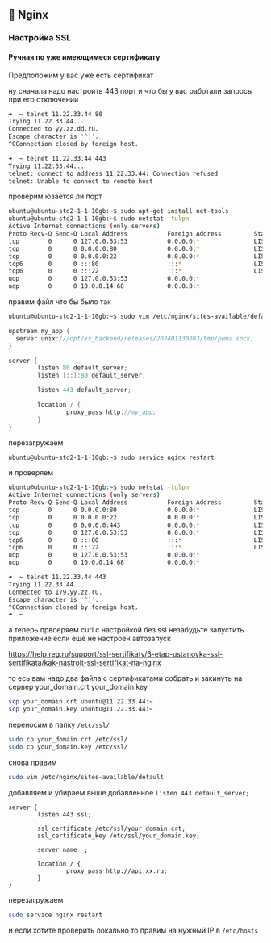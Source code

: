 ## 🤖 Nginx

### Настройка SSL

#### Ручная по уже имеющимеся сертификату

Предположим у вас уже есть сертификат

ну сначала надо настроить 443 порт и что бы у вас работали запросы при его отключении

```sh
➜  ~ telnet 11.22.33.44 80 
Trying 11.22.33.44...
Connected to yy.zz.dd.ru.
Escape character is '^]'.
^CConnection closed by foreign host.
```

```sh
➜  ~ telnet 11.22.33.44 443
Trying 11.22.33.44...
telnet: connect to address 11.22.33.44: Connection refused
telnet: Unable to connect to remote host
```

проверим юзается ли порт
```sh
ubuntu@ubuntu-std2-1-1-10gb:~$ sudo apt-get install net-tools
ubuntu@ubuntu-std2-1-1-10gb:~$ sudo netstat -tulpn
Active Internet connections (only servers)
Proto Recv-Q Send-Q Local Address           Foreign Address         State       PID/Program name    
tcp        0      0 127.0.0.53:53           0.0.0.0:*               LISTEN      552/systemd-resolve 
tcp        0      0 0.0.0.0:80              0.0.0.0:*               LISTEN      690/nginx: master p 
tcp        0      0 0.0.0.0:22              0.0.0.0:*               LISTEN      675/sshd: /usr/sbin 
tcp6       0      0 :::80                   :::*                    LISTEN      690/nginx: master p 
tcp6       0      0 :::22                   :::*                    LISTEN      675/sshd: /usr/sbin 
udp        0      0 127.0.0.53:53           0.0.0.0:*                           552/systemd-resolve 
udp        0      0 10.0.0.14:68            0.0.0.0:*                           550/systemd-network 
```

правим файл что бы было так

```sh
ubuntu@ubuntu-std2-1-1-10gb:~$ sudo vim /etc/nginx/sites-available/default
```

```c
upstream my_app {
  server unix:///opt/xx_backend/releases/202401130203/tmp/puma.sock;
}

server {
        listen 80 default_server;
        listen [::]:80 default_server;

        listen 443 default_server;

        location / {
                proxy_pass http://my_app;
        }
}
```

перезагружаем
```sh
ubuntu@ubuntu-std2-1-1-10gb:~$ sudo service nginx restart
```

и проверяем
```sh
ubuntu@ubuntu-std2-1-1-10gb:~$ sudo netstat -tulpn
Active Internet connections (only servers)
Proto Recv-Q Send-Q Local Address           Foreign Address         State       PID/Program name    
tcp        0      0 0.0.0.0:80              0.0.0.0:*               LISTEN      1371/nginx: master  
tcp        0      0 0.0.0.0:22              0.0.0.0:*               LISTEN      717/sshd: /usr/sbin 
tcp        0      0 0.0.0.0:443             0.0.0.0:*               LISTEN      1371/nginx: master  
tcp        0      0 127.0.0.53:53           0.0.0.0:*               LISTEN      617/systemd-resolve 
tcp6       0      0 :::80                   :::*                    LISTEN      1371/nginx: master  
tcp6       0      0 :::22                   :::*                    LISTEN      717/sshd: /usr/sbin 
udp        0      0 127.0.0.53:53           0.0.0.0:*                           617/systemd-resolve 
udp        0      0 10.0.0.14:68            0.0.0.0:*                           615/systemd-network 
```

```sh
➜  ~ telnet 11.22.33.44 443
Trying 11.22.33.44...
Connected to 179.yy.zz.ru.
Escape character is '^]'.
^CConnection closed by foreign host.
➜  ~ 
```

а теперь првоеряем curl с настройкой без ssl
незабудьте запустить приложение если еще не настроен автозапуск

https://help.reg.ru/support/ssl-sertifikaty/3-etap-ustanovka-ssl-sertifikata/kak-nastroit-ssl-sertifikat-na-nginx

то есь вам надо два файла с сертификатами собрать и закинуть на сервер
your_domain.crt
your_domain.key

```sh
scp your_domain.crt ubuntu@11.22.33.44:~
scp your_domain.key ubuntu@11.22.33.44:~
```

переносим в папку `/etc/ssl/`
```sh
sudo cp your_domain.crt /etc/ssl/
sudo cp your_domain.key /etc/ssl/
```

снова правим
```sh
sudo vim /etc/nginx/sites-available/default
```

добавляем и убираем выше добавленное `listen 443 default_server;`
```
server {
        listen 443 ssl;

        ssl_certificate /etc/ssl/your_domain.crt;
        ssl_certificate_key /etc/ssl/your_domain.key;

        server_name _;

        location / {
                proxy_pass http://api.xx.ru;
        }
}
```

перезагружаем
```sh
sudo service nginx restart
```

и если хотите проверить локально то правим на нужный IP в `/etc/hosts`